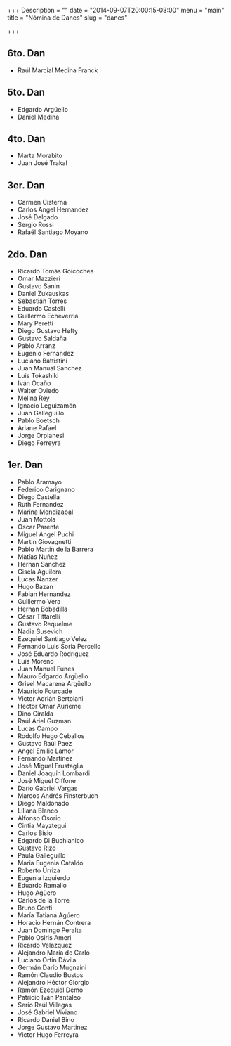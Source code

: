 +++
Description = ""
date = "2014-09-07T20:00:15-03:00"
menu = "main"
title = "Nómina de Danes"
slug = "danes"

+++


6to. Dan
--------

 * Raúl Marcial Medina Franck


5to. Dan
--------

 * Edgardo Argüello
 * Daniel Medina


4to. Dan
--------

 * Marta Morabito
 * Juan José Trakal


3er. Dan
--------

 * Carmen Cisterna
 * Carlos Angel Hernandez
 * José Delgado
 * Sergio Rossi
 * Rafaél Santiago Moyano


2do. Dan
--------

 * Ricardo Tomás Goicochea
 * Omar Mazzieri
 * Gustavo Sanin
 * Daniel Zukauskas
 * Sebastián Torres
 * Eduardo Castelli
 * Guillermo Echeverria
 * Mary Peretti
 * Diego Gustavo Hefty
 * Gustavo Saldaña
 * Pablo Arranz
 * Eugenio Fernandez
 * Luciano Battistini
 * Juan Manual Sanchez
 * Luis Tokashiki
 * Iván Ocaño
 * Walter Oviedo
 * Melina Rey
 * Ignacio Leguizamón
 * Juan Galleguillo
 * Pablo Boetsch
 * Ariane Rafael
 * Jorge Orpianesi
 * Diego Ferreyra


1er. Dan
--------

 * Pablo Aramayo
 * Federico Carignano
 * Diego Castella
 * Ruth Fernandez
 * Marina Mendizabal
 * Juan Mottola
 * Oscar Parente
 * Miguel Angel Puchi
 * Martin Giovagnetti
 * Pablo Martin de la Barrera
 * Matías Nuñez
 * Hernan Sanchez
 * Gisela Aguilera
 * Lucas Nanzer
 * Hugo Bazan
 * Fabian Hernandez
 * Guillermo Vera
 * Hernán Bobadilla
 * César Tittarelli
 * Gustavo Requelme
 * Nadia Susevich
 * Ezequiel Santiago Velez
 * Fernando Luis Soria Percello
 * José Eduardo Rodriguez
 * Luis Moreno
 * Juan Manuel Funes
 * Mauro Edgardo Argüello
 * Grisel Macarena Argüello
 * Mauricio Fourcade
 * Victor Adrián Bertolani
 * Hector Omar Aurieme
 * Dino Giralda
 * Raúl Ariel Guzman
 * Lucas Campo
 * Rodolfo Hugo Ceballos
 * Gustavo Raúl Paez
 * Angel Emilio Lamor
 * Fernando Martinez
 * José Miguel Frustaglia
 * Daniel Joaquín Lombardi
 * José Miguel Ciffone
 * Darío Gabriel Vargas
 * Marcos Andrés Finsterbuch
 * Diego Maldonado
 * Liliana Blanco
 * Alfonso Osorio
 * Cintia Mayztegui
 * Carlos Bisio
 * Edgardo Di Buchianico
 * Gustavo Rizo
 * Paula Galleguillo
 * Maria Eugenia Cataldo
 * Roberto Urriza
 * Eugenia Izquierdo
 * Eduardo Ramallo
 * Hugo Agüero
 * Carlos de la Torre
 * Bruno Conti
 * María Tatiana Agúero
 * Horacio Hernán Contrera
 * Juan Domingo Peralta
 * Pablo Osiris Ameri
 * Ricardo Velazquez
 * Alejandro María de Carlo
 * Luciano Ortín Dávila
 * Germán Darío Mugnaini
 * Ramón Claudio Bustos
 * Alejandro Héctor Giorgio
 * Ramón Ezequiel Demo
 * Patricio Iván Pantaleo
 * Serio Raúl Villegas
 * José Gabriel Viviano
 * Ricardo Daniel Bino
 * Jorge Gustavo Martinez
 * Victor Hugo Ferreyra

